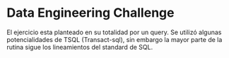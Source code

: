 
# Data Engineering Challenge

El ejercicio esta planteado en su totalidad por un query. Se utilizó algunas  potencialidades de TSQL (Transact-sql), sin embargo la mayor parte de la rutina sigue los lineamientos del standard de SQL.
